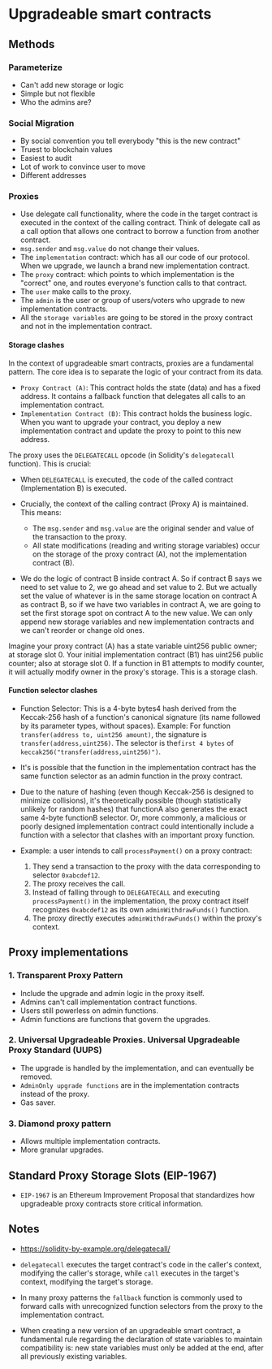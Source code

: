 # Upgradeable smart contracts

## Methods

### Parameterize

* Can't add new storage or logic
* Simple but not flexible
* Who the admins are?

### Social Migration

* By social convention you tell everybody "this is the new contract"
* Truest to blockchain values
* Easiest to audit
* Lot of work to convince user to move
* Different addresses

### Proxies

* Use delegate call functionality, where the code in the target contract is executed in the context of the calling contract. Think of delegate call as a call option that allows one contract to borrow a function from another contract.
* `msg.sender` and `msg.value` do not change their values.
* The `implementation` contract: which has all our code of our protocol. When we upgrade, we launch a brand new implementation contract.
* The `proxy` contract: which points to which implementation is the "correct" one, and routes everyone's function calls to that contract.
* The `user` make calls to the proxy.
* The `admin` is the user or group of users/voters who upgrade to new implementation contracts.
* All the `storage variables` are going to be stored in the proxy contract and not in the implementation contract.

#### Storage clashes
In the context of upgradeable smart contracts, proxies are a fundamental pattern. The core idea is to separate the logic of your contract from its data.

* `Proxy Contract (A)`: This contract holds the state (data) and has a fixed address. It contains a fallback function that delegates all calls to an implementation contract.
* `Implementation Contract (B)`: This contract holds the business logic. When you want to upgrade your contract, you deploy a new implementation contract and update the proxy to point to this new address.

The proxy uses the `DELEGATECALL` opcode (in Solidity's `delegatecall` function). This is crucial:
* When `DELEGATECALL` is executed, the code of the called contract (Implementation B) is executed.
* Crucially, the context of the calling contract (Proxy A) is maintained. This means:
    * The `msg.sender` and `msg.value` are the original sender and value of the transaction to the proxy.
    * All state modifications (reading and writing storage variables) occur on the storage of the proxy contract (A), not the implementation contract (B).

* We do the logic of contract B inside contract A. So if contract B says we need to set value to 2, we go ahead and set value to 2. But we actually set the value of whatever is in the same storage location on contract A as contract B, so if we have two variables in contract A, we are going to set the first storage spot on contract A to the new value. We can only append new storage variables and new implementation contracts and we can't reorder or change old ones.

Imagine your proxy contract (A) has a state variable uint256 public owner; at storage slot 0. Your initial implementation contract (B1) has uint256 public counter; also at storage slot 0. If a function in B1 attempts to modify counter, it will actually modify owner in the proxy's storage. This is a storage clash.

#### Function selector clashes
* Function Selector: This is a 4-byte bytes4 hash derived from the Keccak-256 hash of a function's canonical signature (its name followed by its parameter types, without spaces). Example: For function `transfer(address to, uint256 amount)`, the signature is `transfer(address,uint256)`. The selector is the`first 4 bytes` of `keccak256("transfer(address,uint256)")`.

* It's is possible that the function in the implementation contract has the same function selector as an admin function in the proxy contract.

* Due to the nature of hashing (even though Keccak-256 is designed to minimize collisions), it's theoretically possible (though statistically unlikely for random hashes) that functionA also generates the exact same 4-byte functionB selector. Or, more commonly, a malicious or poorly designed implementation contract could intentionally include a function with a selector that clashes with an important proxy function.

* Example: a user intends to call `processPayment()` on a proxy contract:
    1. They send a transaction to the proxy with the data corresponding to selector `0xabcdef12`.
    2. The proxy receives the call.
    3. Instead of falling through to `DELEGATECALL` and executing `processPayment()` in the implementation, the proxy contract itself recognizes `0xabcdef12` as its own `adminWithdrawFunds()` function.
    4. The proxy directly executes `adminWithdrawFunds()` within the proxy's context.

## Proxy implementations

### 1. Transparent Proxy Pattern

* Include the upgrade and admin logic in the proxy itself.
* Admins can't call implementation contract functions.
* Users still powerless on admin functions.
* Admin functions are functions that govern the upgrades.

### 2. Universal Upgradeable Proxies. Universal Upgradeable Proxy Standard (UUPS)

* The upgrade is handled by the implementation, and can eventually be removed.
* `AdminOnly upgrade functions` are in the implementation contracts instead of the proxy.
* Gas saver.

### 3. Diamond proxy pattern

* Allows multiple implementation contracts.
* More granular upgrades.

## Standard Proxy Storage Slots (EIP-1967)

* `EIP-1967` is an Ethereum Improvement Proposal that standardizes how upgradeable proxy contracts store critical information.

## Notes

* https://solidity-by-example.org/delegatecall/
* `delegatecall` executes the target contract's code in the caller's context, modifying the caller's storage, while `call` executes in the target's context, modifying the target's storage.

* In many proxy patterns the `fallback` function is commonly used to forward calls with unrecognized function selectors from the proxy to the implementation contract.

* When creating a new version of an upgradeable smart contract, a fundamental rule regarding the declaration of state variables to maintain compatibility is: new state variables must only be added at the end, after all previously existing variables.
